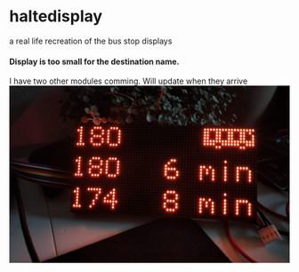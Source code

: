 # haltedisplay
a real life recreation of the bus stop displays

#### Display is too small for the destination name.
I have two other modules comming. Will update when they arrive
![small display](https://github.com/dustybee/haltedisplay/blob/master/images/display.png "small display")
